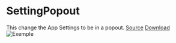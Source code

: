# SettingPopout
This change the App Settings to be in a popout. 
[Source](https://raw.githubusercontent.com/Lightcord/BetterDiscordAddons/master/Themes/SettingPopout/SettingPopout.theme.css) [Download](http://betterdiscord.net/ghdl?url=https://raw.githubusercontent.com/Lightcord/BetterDiscordAddons/master/Themes/SettingPopout/SettingPopout.theme.css)
![Exemple](https://i.imgur.com/SzMPd7P.png)